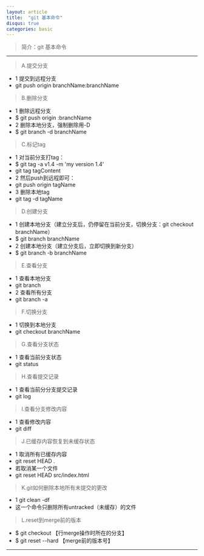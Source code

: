 ```yaml
---
layout: article
title:  "git 基本命令"
disqus: true
categories: basic
---
```


>简介：git 基本命令
   
---

> A.提交分支
* 1 提交到远程分支
* git push origin branchName:branchName

> B.删除分支
* 1 删除远程分支
* $ git push origin :branchName
* 2 删除本地分支，强制删除用-D
* $ git branch -d branchName

> C.标记tag
* 1 对当前分支打tag：
* $ git tag -a v1.4 -m 'my version 1.4'
* git tag tagContent
* 2 然后push到远程即可：
* git push origin tagName
* 3 删除本地tag
* git tag -d tagName

> D.创建分支
* 1 创建本地分支（建立分支后，仍停留在当前分支，切换分支：git checkout branchName）
* $ git branch branchName
* 2 创建本地分支（建立分支后，立即切换到新分支）
* $ git branch -b branchName

> E.查看分支
* 1 查看本地分支
* git branch
* 2 查看所有分支
* git branch -a

> F.切换分支
* 1 切换到本地分支
* git checkout  branchName

> G.查看分支状态
* 1 查看当前分支状态
* git status

> H.查看提交记录
* 1 查看当前分分支提交记录
* git log

> I.查看分支修改内容
* 1 查看修改内容
* git diff	

> J.已缓存内容恢复到未缓存状态
* 1 取消所有已缓存内容
* git reset HEAD .
* 若取消某一个文件
* git reset HEAD src/index.html

> K.git如何删除本地所有未提交的更改
* 1 git clean -df
* 这一个命令只删除所有untracked（未缓存）的文件

> L.reset到merge前的版本
* $ git checkout 【行merge操作时所在的分支】
* $ git reset --hard 【merge前的版本号】

----

